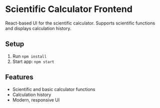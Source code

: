 # Scientific Calculator Frontend

React-based UI for the scientific calculator. Supports scientific functions and displays calculation history.

## Setup
1. Run `npm install`
2. Start app: `npm start`

## Features
- Scientific and basic calculator functions
- Calculation history
- Modern, responsive UI
